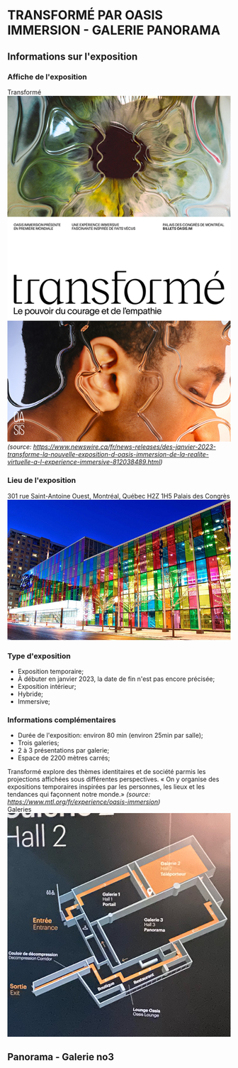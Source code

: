 # TRANSFORMÉ PAR OASIS IMMERSION - GALERIE PANORAMA

## Informations sur l'exposition
### Affiche de l'exposition
Transformé
<br>
<img src="https://github.com/jejed8/-H23_V13_inspirations_DUVERSEAU/blob/main/visite_individuelle_transforme_OASIS/medias/transforme_affiche_expo_582x900.png">
<br>
*(source: https://www.newswire.ca/fr/news-releases/des-janvier-2023-transforme-la-nouvelle-exposition-d-oasis-immersion-de-la-realite-virtuelle-a-l-experience-immersive-812038489.html)*

### Lieu de l'exposition
301 rue Saint-Antoine Ouest, Montréal, Québec H2Z 1H5
Palais des Congrès
<br>
<img src="https://github.com/jejed8/-H23_V13_inspirations_DUVERSEAU/blob/main/visite_individuelle_transforme_OASIS/medias/palais_des_congres.png">
<br>

### Type d'exposition
- Exposition temporaire;
- À débuter en janvier 2023, la date de fin n'est pas encore précisée;
- Exposition intérieur;
- Hybride;
- Immersive;

### Informations complémentaires
- Durée de l'exposition: environ 80 min (environ 25min par salle);
- Trois galeries;
- 2 à 3 présentations par galerie;
- Espace de 2200 mètres carrés;

Transformé explore des thèmes identitaires et de société parmis les projections affichées sous différentes perspectives. 
« On y organise des expositions temporaires inspirées par les personnes, les lieux et les tendances qui façonnent notre monde.»
*(source: https://www.mtl.org/fr/experience/oasis-immersion)*
<br>
Galeries
<br>
<img src="https://github.com/jejed8/-H23_V13_inspirations_DUVERSEAU/blob/main/visite_individuelle_transforme_OASIS/medias/affiche_galeries_transforme.png">
<br>

## Panorama - Galerie no3

  
  
